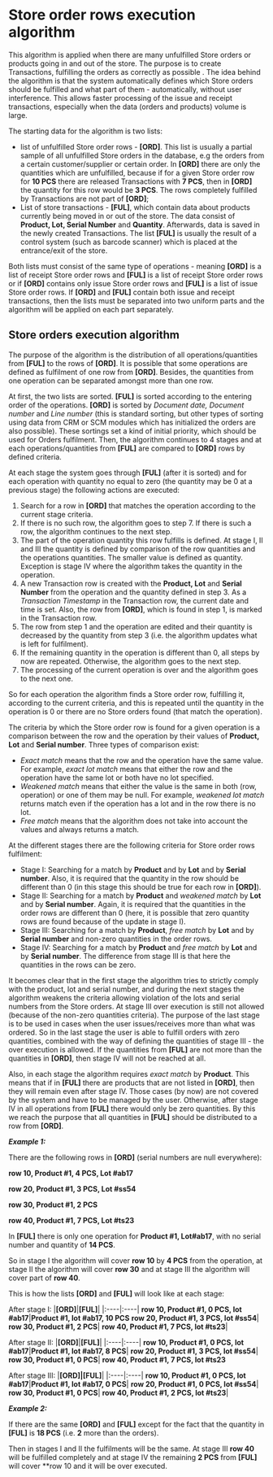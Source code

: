 # Store order rows execution algorithm

This algorithm is applied when there are many unfulfilled Store orders or products going in and out of the store. The purpose is to create Transactions, fulfilling the orders as correctly as possible . The idea behind the algorithm is that the system automatically defines which Store orders should be fulfilled and what part of them - automatically, without user interference. This allows faster processing of the issue and receipt transactions, especially when the data (orders and products) volume is large.

The starting data for the algorithm is two lists:

 - list of unfulfilled Store order rows - **[ORD]**. This list is usually a partial sample of all unfulfilled Store orders in the database, e.g the orders from a certain customer/supplier or certain order. In **[ORD]** there are only the quantities which are unfulfilled, because if for a given Store order row for **10 PCS** there are released Transactions with **7 PCS**, then in **[ORD]** the quantity for this row would be **3 PCS**. The rows completely fulfilled by Transactions are not part of **[ORD]**;
- List of store transactions - **[FUL]**, which contain data about products currently being moved in or out of the store. The data consist of **Product, Lot, Serial Number** and **Quantity**.  Afterwards, data is saved in the newly created Transactions. The list **[FUL]** is usually the result of a control system (such as barcode scanner) which is placed at the entrance/exit of the store.

Both lists must consist of the same type of operations - meaning **[ORD]** is a list of receipt Store order rows and **[FUL]** is a list of receipt Store order rows or if **[ORD]** contains only issue Store order rows and **[FUL]** is a list of issue Store order rows. If **[ORD]** and **[FUL]** contain both issue and receipt transactions, then the lists must be separated into two uniform parts and the algorithm will be applied on each part separately. 

## Store orders еxecution аlgorithm

The purpose of the algorithm is the distribution of all operations/quantities from **[FUL]**  to the rows of **[ORD]**. It is possible that some operations are defined as fulfilment of one row from **[ORD]**. Besides, the quantities from one operation can be separated amongst more than one row.

At first, the two lists are sorted. **[FUL]** is sorted according to the entering order of the operations. **[ORD]** is sorted by *Document date, Document number* and *Line number* (this is standard sorting, but other types of sorting using data from CRM or SCM modules which has initialized 
the orders are also possible). These sortings set a kind of initial priority, which should be used for Orders fulfilment. Then, the algorithm continues to 4 stages and at each operations/quantities from **[FUL]** are compared to **[ORD]** rows by defined criteria.

At each stage the system goes through **[FUL]** (after it is sorted) and for each operation with quantity no equal to zero (the quantity may be 0 at a previous stage) the following actions are executed:

1. Search for a row in **[ORD]** that matches the operation according to the current stage criteria.
2. If there is no such row, the algorithm goes to step 7. If there is such a row, the algorithm continues to the next step.
3. The part of the operation quantity this row fulfills is defined. At stage I, II and III the quantity is defined by comparison of the row quantities and the operations quantities. The smaller value is defined as quantity. Exception is stage IV where the algorithm takes the quantity in the operation.
4. A new Transaction row is created with the **Product, Lot** and **Serial Number** from the operation and the quantity defined in step 3. As a *Transaction Timestamp* in the Transaction row, the current date and time is set. Also, the row from **[ORD]**, which is found in step 1, is marked in the Transaction row.
5. The row from step 1 and the operation are edited and their quantity is decreased by the quantity from step 3 (i.e. the algorithm updates what is left for fulfilment).
6. If the remaining quantity in the operation is different than 0, all steps by now are repeated. Otherwise, the algorithm goes to the next step.
7. The processing of the current operation is over and the algorithm goes to the next one. 

So for each operation the algorithm finds a Store order row, fulfilling it, according to the current criteria, and this is repeated until the quantity in the operation is 0 or there are no Store orders found (that match the operation).

The criteria by which the Store order row is found for a given operation is a comparison between the row and the operation by their values of **Product, Lot** and **Serial number**. Three types of comparison exist:

- *Exact match* means that the row and the operation have the same value. For example, *exact lot match* means that either the row and the operation have the same lot or both have no lot specified.
- *Weakened match* means that either the value is the same in both (row, operation) or one of them may be null. For example, *weakened lot match* returns match even if the operation has a lot and in the row there is no lot.
- *Free match* means that the algorithm does not take into account the values and always returns a match.

At the different stages there are the following criteria for Store order rows fulfilment:

- Stage I: Searching for a match by **Product** and by **Lot** and by **Serial number**. Also, it is required that  the quantity in the row should be different than 0 (in this stage this should be true for each row in **[ORD]**).
- Stage II: Searching for a match by **Product** and *weakened match* by **Lot** and by **Serial number**. Again, it is required that the quantities in the order rows are different  than 0 (here, it is possible that zero quantity rows are found because of the update in stage I).
- Stage III: Searching for a match by **Product**, *free match* by **Lot** and by **Serial number** and non-zero quantities in the order rows.
- Stage IV: Searching for a match by **Product** and *free match* by **Lot** and by **Serial number**. The difference from stage III is that here the quantities in the rows can be zero.

It becomes clear that in the first stage the algorithm tries to strictly comply with the product, lot and serial number, and during the next stages the algorithm weakens the criteria allowing violation of the lots and serial numbers from the Store orders. At stage III over execution is still not allowed (because of the non-zero quantities criteria). The purpose of the last stage is to be used in cases when the user issues/receives more than what was ordered. So in the last stage the user is able to fulfill orders with zero quantities, combined with the way of defining the quantities of stage III - the over execution is allowed. If the quantities from **[FUL]** are not more than the quantities in **[ORD]**, then stage IV will not be reached at all.

Also, in each stage the algorithm requires *exact match* by **Product**. This means that if in **[FUL]** there are products that are not listed in **[ORD]**, then they will remain even after stage IV. Those cases (by now) are not covered by the system and have to be managed by the user. Otherwise, after stage IV in all operations from **[FUL]** there would only be zero quantities. By this we reach the purpose that all quantities in **[FUL]** should be distributed to a row from **[ORD]**.

***Example 1:***

There are the following rows in **[ORD]** (serial numbers are null everywhere):

**row 10, Product #1, 4 PCS, Lot #ab17**

**row 20, Product #1, 3 PCS, Lot #ss54**


**row 30, Product #1, 2 PCS**

**row 40, Product #1, 7 PCS, Lot #ts23**


In **[FUL]** there is only one operation for **Product #1, Lot#ab17**, with no serial number and quantity of **14 PCS**.

So in stage I the algorithm will cover **row 10** by **4 PCS** from the operation, at stage II the algorithm will cover **row 30** and at stage III the algorithm will cover part of **row 40**.

This is how the lists **[ORD]** and **[FUL]** will look like at each stage:

After stage I:
|**[ORD]**|**[FUL]**|
|:----|:----|
**row 10, Product #1, 0 PCS, lot #ab17**|**Product #1, lot #ab17, 10 PCS**
**row 20, Product #1, 3 PCS, lot #ss54**|
**row 30, Product #1, 2 PCS**|
**row 40, Product #1, 7 PCS, lot #ts23**|

After stage II:
|**[ORD]**|**[FUL]**|
|:----|:----|
**row 10, Product #1, 0 PCS, lot #ab17**|**Product #1, lot #ab17, 8 PCS**|
**row 20, Product #1, 3 PCS, lot #ss54**|
**row 30, Product #1, 0 PCS**|
**row 40, Product #1, 7 PCS, lot #ts23**

After stage III:
|**[ORD]|[FUL]**|
|:----|:----|
**row 10, Product #1, 0 PCS, lot #ab17**|**Product #1, lot #ab17, 0 PCS**|
**row 20, Product #1, 0 PCS, lot #ss54**|
**row 30, Product #1, 0 PCS**|
**row 40, Product #1, 2 PCS, lot #ts23**|

***Example 2:***

If there are the same **[ORD]** and **[FUL]** except for the fact that the quantity in **[FUL]** is **18 PCS** (i.e. **2** more than the orders).

Then in stages I and II the fulfilments will be the same. At stage III **row 40** will be fulfilled completely and at stage IV the remaining **2 PCS** from **[FUL]** will cover **row 10 and it will be over executed.
